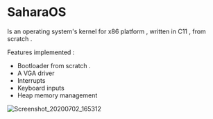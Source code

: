 # SaharaOS
Is an operating system's kernel for x86 platform , written in C11 , from scratch .

Features implemented : 

  - Bootloader from scratch .
  - A VGA driver
  - Interrupts
  - Keyboard inputs
  - Heap memory management
  
  ![Screenshot_20200702_165312](https://user-images.githubusercontent.com/18567118/86374491-ea402a00-bc84-11ea-8613-c5c6345fccdd.png)
 
  

